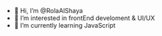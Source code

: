 - 👋 Hi, I’m @RolaAlShaya
- 👀 I’m interested in frontEnd develoment & UI/UX 
- 🌱 I’m currently learning JavaScript


<!---
RolaAlShaya/RolaAlShaya is a ✨ special ✨ repository because its `README.md` (this file) appears on your GitHub profile.
You can click the Preview link to take a look at your changes.
--->
